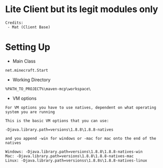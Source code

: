 
# Lite Client but its legit modules only

```
Credits:
 - Mat (Client Base)
```

# Setting Up
* Main Class
```
net.minecraft.Start
```
* Working Directory
```
%PATH_TO_PROJECT%\maven-mcp\workspace\
```
* VM options
```
For VM options you have to use natives, dependent on what operating system you are running

This is the basic VM options that you can use:

-Djava.library.path=versions\1.8.8\1.8.8-natives

and you append -win for windows or -mac for mac onto the end of the natives

Windows: -Djava.library.path=versions\1.8.8\1.8.8-natives-win
Mac: -Djava.library.path=versions\1.8.8\1.8.8-natives-mac
Linux: -Djava.library.path=versionss\1.8.8s\1.8.8-natives-linux
```

